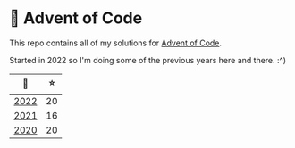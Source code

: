 # 🎄 Advent of Code

This repo contains all of my solutions for [Advent of Code](https://adventofcode.com/).

Started in 2022 so I'm doing some of the previous years here and there. :^)

|           📅           | ⭐  |
| :--------------------: | :-: |
| [2022](solutions/2022) | 20  |
| [2021](solutions/2021) | 16  |
| [2020](solutions/2020) | 20  |
